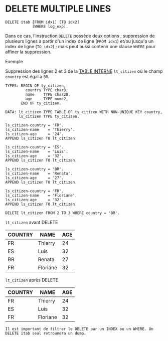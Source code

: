 # DELETE MULTIPLE LINES

```abap
DELETE itab [FROM idx1] [TO idx2]
            [WHERE log_exp].
```

Dans ce cas, l'instruction `DELETE` possède deux options ; suppression de plusieurs lignes à partir d'un index de ligne (`FROM idx1`) et/ou jusqu'a un index de ligne (`TO idx2`) ; mais peut aussi contenir une clause `WHERE` pour affiner la suppression.

Exemple

Suppression des lignes 2 et 3 de la [TABLE INTERNE](../../07_TABLE_INTERNE/01_TABLES_INTERNES.md) `lt_citizen` où le champ ` country` est égal à `BR`.

```abap
TYPES: BEGIN OF ty_citizen,
         country TYPE char3,
         name    TYPE char20,
         age     TYPE numc2,
       END OF ty_citizen.

DATA: lt_citizen TYPE TABLE OF ty_citizen WITH NON-UNIQUE KEY country,
      ls_citizen TYPE ty_citizen.

ls_citizen-country = 'FR'.
ls_citizen-name    = 'Thierry'.
ls_citizen-age     = '24'.
APPEND ls_citizen TO lt_citizen.

ls_citizen-country = 'ES'.
ls_citizen-name    = 'Luis'.
ls_citizen-age     = '32'.
APPEND ls_citizen TO lt_citizen.

ls_citizen-country = 'BR'.
ls_citizen-name    = 'Renata'.
ls_citizen-age     = '27'.
APPEND ls_citizen TO lt_citizen.

ls_citizen-country = 'FR'.
ls_citizen-name    = 'Floriane'.
ls_citizen-age     = '32'.
APPEND ls_citizen TO lt_citizen.

DELETE lt_citizen FROM 2 TO 3 WHERE country = 'BR'.
```

``lt_citizen`` avant DELETE

| **COUNTRY** | **NAME** | **AGE** |
| ----------- | -------- | ------- |
| FR          | Thierry  | 24      |
| ES          | Luis     | 32      |
| BR          | Renata   | 27      |
| FR          | Floriane | 32      |

``lt_citizen`` après DELETE

| **COUNTRY** | **NAME** | **AGE** |
| ----------- | -------- | ------- |
| FR          | Thierry  | 24      |
| ES          | Luis     | 32      |
| FR          | Floriane | 32      |

    Il est important de filtrer le DELETE par un INDEX ou un WHERE. Un DELETE itab seul retrounera un dump.
